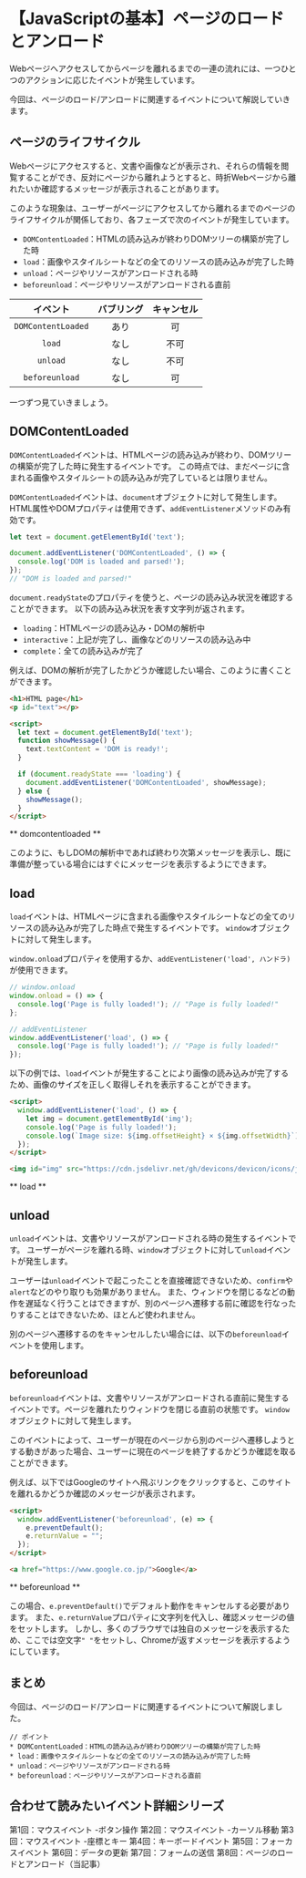 # 【JavaScriptの基本】ページのロードとアンロード

Webページへアクセスしてからページを離れるまでの一連の流れには、一つひとつのアクションに応じたイベントが発生しています。

今回は、ページのロード/アンロードに関連するイベントについて解説していきます。

## ページのライフサイクル
Webページにアクセスすると、文書や画像などが表示され、それらの情報を閲覧することができ、反対にページから離れようとすると、時折Webページから離れたいか確認するメッセージが表示されることがあります。

このような現象は、ユーザーがページにアクセスしてから離れるまでのページのライフサイクルが関係しており、各フェーズで次のイベントが発生しています。

* ```DOMContentLoaded```：HTMLの読み込みが終わりDOMツリーの構築が完了した時
* ```load```：画像やスタイルシートなどの全てのリソースの読み込みが完了した時
* ```unload```：ページやリソースがアンロードされる時
* ```beforeunload```：ページやリソースがアンロードされる直前

|イベント|バブリング|キャンセル|
|:--:|:--:|:--:|
|```DOMContentLoaded```|あり|可|
|```load```|なし|不可|
|```unload```|なし|不可|
|```beforeunload```|なし|可|

一つずつ見ていきましょう。

## DOMContentLoaded
```DOMContentLoaded```イベントは、HTMLページの読み込みが終わり、DOMツリーの構築が完了した時に発生するイベントです。
この時点では、まだページに含まれる画像やスタイルシートの読み込みが完了しているとは限りません。

```DOMContentLoaded```イベントは、```document```オブジェクトに対して発生します。
HTML属性やDOMプロパティは使用できず、```addEventListener```メソッドのみ有効です。
```javascript
let text = document.getElementById('text');

document.addEventListener('DOMContentLoaded', () => {
  console.log('DOM is loaded and parsed!');
});
// "DOM is loaded and parsed!"
```

```document.readyState```のプロパティを使うと、ページの読み込み状況を確認することができます。
以下の読み込み状況を表す文字列が返されます。

* ```loading```：HTMLページの読み込み・DOMの解析中
* ```interactive```：上記が完了し、画像などのリソースの読み込み中
* ```complete```：全ての読み込みが完了

例えば、DOMの解析が完了したかどうか確認したい場合、このように書くことができます。
```html
<h1>HTML page</h1>
<p id="text"></p>

<script>
  let text = document.getElementById('text');
  function showMessage() {
    text.textContent = 'DOM is ready!';
  }

  if (document.readyState === 'loading') { 
    document.addEventListener('DOMContentLoaded', showMessage);
  } else {  
    showMessage();
  }
</script>
 ```

** domcontentloaded **

このように、もしDOMの解析中であれば終わり次第メッセージを表示し、既に準備が整っている場合にはすぐにメッセージを表示するようにできます。

## load
```load```イベントは、HTMLページに含まれる画像やスタイルシートなどの全てのリソースの読み込みが完了した時点で発生するイベントです。
```window```オブジェクトに対して発生します。

```window.onload```プロパティを使用するか、```addEventListener('load', ハンドラ)```が使用できます。
```javascript
// window.onload
window.onload = () => {
  console.log('Page is fully loaded!'); // "Page is fully loaded!"
};

// addEventListener
window.addEventListener('load', () => {
  console.log('Page is fully loaded!'); // "Page is fully loaded!"
});
 ```

以下の例では、```load```イベントが発生することにより画像の読み込みが完了するため、画像のサイズを正しく取得しそれを表示することができます。
```html
<script>
  window.addEventListener('load', () => {
    let img = document.getElementById('img');
    console.log('Page is fully loaded!'); 
    console.log(`Image size: ${img.offsetHeight} × ${img.offsetWidth}`);
  });
</script>

<img id="img" src="https://cdn.jsdelivr.net/gh/devicons/devicon/icons/javascript/javascript-original.svg" height="100" width="120">
```

** load **

## unload
```unload```イベントは、文書やリソースがアンロードされる時の発生するイベントです。
ユーザーがページを離れる時、```window```オブジェクトに対して```unload```イベントが発生します。

ユーザーは```unload```イベントで起こったことを直接確認できないため、```confirm```や```alert```などのやり取りも効果がありません。
また、ウィンドウを閉じるなどの動作を遅延なく行うことはできますが、別のページへ遷移する前に確認を行なったりすることはできないため、ほとんど使われません。

別のページへ遷移するのをキャンセルしたい場合には、以下の```beforeunload```イベントを使用します。

## beforeunload
```beforeunload```イベントは、文書やリソースがアンロードされる直前に発生するイベントです。ページを離れたりウィンドウを閉じる直前の状態です。
```window```オブジェクトに対して発生します。

このイベントによって、ユーザーが現在のページから別のページへ遷移しようとする動きがあった場合、ユーザーに現在のページを終了するかどうか確認を取ることができます。

例えば、以下ではGoogleのサイトへ飛ぶリンクをクリックすると、このサイトを離れるかどうか確認のメッセージが表示されます。
```html
<script>
  window.addEventListener('beforeunload', (e) => {
    e.preventDefault();
    e.returnValue = "";
  });
</script>

<a href="https://www.google.co.jp/">Google</a>
```

** beforeunload **

この場合、```e.preventDefault()```でデフォルト動作をキャンセルする必要があります。
また、```e.returnValue```プロパティに文字列を代入し、確認メッセージの値をセットします。
しかし、多くのブラウザでは独自のメッセージを表示するため、ここでは空文字```" "```をセットし、Chromeが返すメッセージを表示するようにしています。

## まとめ
今回は、ページのロード/アンロードに関連するイベントについて解説しました。

```plain
// ポイント
* DOMContentLoaded：HTMLの読み込みが終わりDOMツリーの構築が完了した時
* load：画像やスタイルシートなどの全てのリソースの読み込みが完了した時
* unload：ページやリソースがアンロードされる時
* beforeunload：ページやリソースがアンロードされる直前
```

## 合わせて読みたいイベント詳細シリーズ
第1回：マウスイベント -ボタン操作
第2回：マウスイベント -カーソル移動
第3回：マウスイベント -座標とキー
第4回：キーボードイベント
第5回：フォーカスイベント
第6回：データの更新
第7回：フォームの送信
第8回：ページのロードとアンロード（当記事）




